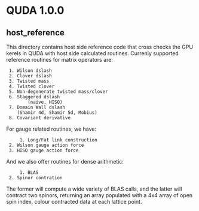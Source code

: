 # QUDA 1.0.0

## host_reference

This directory contains host side reference code that cross checks the GPU kerels in QUDA
with host side calculated routines. Currenly supported reference routines for matrix 
operators are:

	 1. Wilson dslash
	 2. Clover dslash
	 3. Twisted mass
	 4. Twisted clover
	 5. Non-degenerate twisted mass/clover	
	 6. Staggered dslash
            (naive, HISQ)
	 7. Domain Wall dslash
	    (Shamir 4d, Shamir 5d, Mobius) 
	 8. Covariant derivative
	
For gauge related routines, we have:

    	 1. Long/Fat link construction
	 2. Wilson gauge action force
	 3. HISQ gauge action force

And we also offer routines for dense arithmetic:

       	 1. BLAS
	 2. Spinor contration

The former will compute a wide variety of BLAS calls, and the latter will contract
two spinors, returning an array populated with a 4x4 array of open spin index, colour 
contracted data at each lattice point.
